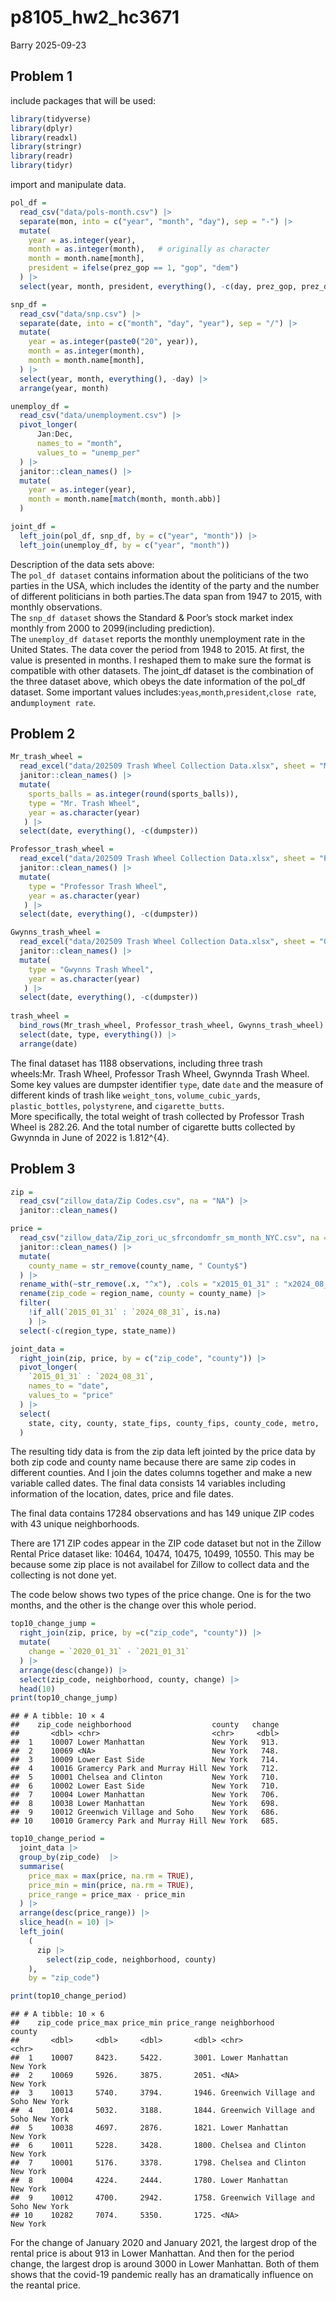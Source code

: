 p8105_hw2_hc3671
================
Barry
2025-09-23

## Problem 1

include packages that will be used:

``` r
library(tidyverse)
library(dplyr)
library(readxl)
library(stringr)
library(readr)
library(tidyr)
```

import and manipulate data.

``` r
pol_df = 
  read_csv("data/pols-month.csv") |> 
  separate(mon, into = c("year", "month", "day"), sep = "-") |> 
  mutate(
    year = as.integer(year),
    month = as.integer(month),   # originally as character
    month = month.name[month],
    president = ifelse(prez_gop == 1, "gop", "dem")
  ) |> 
  select(year, month, president, everything(), -c(day, prez_gop, prez_dem), )

snp_df = 
  read_csv("data/snp.csv") |> 
  separate(date, into = c("month", "day", "year"), sep = "/") |> 
  mutate(
    year = as.integer(paste0("20", year)),
    month = as.integer(month),
    month = month.name[month],
  ) |> 
  select(year, month, everything(), -day) |> 
  arrange(year, month)

unemploy_df = 
  read_csv("data/unemployment.csv") |>
  pivot_longer(
      Jan:Dec,
      names_to = "month",
      values_to = "unemp_per"
  ) |> 
  janitor::clean_names() |> 
  mutate(
    year = as.integer(year),
    month = month.name[match(month, month.abb)]
  )

joint_df = 
  left_join(pol_df, snp_df, by = c("year", "month")) |> 
  left_join(unemploy_df, by = c("year", "month"))
```

Description of the data sets above:  
The `pol_df dataset` contains information about the politicians of the
two parties in the USA, which includes the identity of the party and the
number of different politicians in both parties.The data span from 1947
to 2015, with monthly observations.  
The `snp_df dataset` shows the Standard & Poor’s stock market index
monthly from 2000 to 2099(including prediction).  
The `unemploy_df dataset` reports the monthly unemployment rate in the
United States. The data cover the period from 1948 to 2015. At first,
the value is presented in months. I reshaped them to make sure the
format is compatible with other datasets. The joint_df dataset is the
combination of the three dataset above, which obeys the date information
of the pol_df dataset. Some important values
includes:`yeas`,`month`,`president`,`close rate`,
and`umployment rate`.  

## Problem 2

``` r
Mr_trash_wheel = 
  read_excel("data/202509 Trash Wheel Collection Data.xlsx", sheet = "Mr. Trash Wheel", range = "A2:N709") |> 
  janitor::clean_names() |> 
  mutate(
    sports_balls = as.integer(round(sports_balls)),
    type = "Mr. Trash Wheel",
    year = as.character(year)
   ) |> 
  select(date, everything(), -c(dumpster))

Professor_trash_wheel = 
  read_excel("data/202509 Trash Wheel Collection Data.xlsx", sheet = "Professor Trash Wheel", range = "A2:M134") |> 
  janitor::clean_names() |> 
  mutate(
    type = "Professor Trash Wheel",
    year = as.character(year)
   ) |> 
  select(date, everything(), -c(dumpster))

Gwynns_trash_wheel = 
  read_excel("data/202509 Trash Wheel Collection Data.xlsx", sheet = "Gwynns Falls Trash Wheel", range = "A2:L351") |> 
  janitor::clean_names() |> 
  mutate(
    type = "Gwynns Trash Wheel",
    year = as.character(year)
   ) |> 
  select(date, everything(), -c(dumpster))
  
trash_wheel = 
  bind_rows(Mr_trash_wheel, Professor_trash_wheel, Gwynns_trash_wheel) |> 
  select(date, type, everything()) |> 
  arrange(date)
```

The final dataset has 1188 observations, including three trash
wheels:Mr. Trash Wheel, Professor Trash Wheel, Gwynnda Trash Wheel. Some
key values are dumpster identifier `type`, date `date` and the measure
of different kinds of trash like `weight_tons`, `volume_cubic_yards`,
`plastic_bottles`, `polystyrene`, and `cigarette_butts`.  
More specifically, the total weight of trash collected by Professor
Trash Wheel is 282.26. And the total number of cigarette butts collected
by Gwynnda in June of 2022 is 1.812^{4}.

## Problem 3

``` r
zip = 
  read_csv("zillow_data/Zip Codes.csv", na = "NA") |> 
  janitor::clean_names() 

price = 
  read_csv("zillow_data/Zip_zori_uc_sfrcondomfr_sm_month_NYC.csv", na = "NA") |> 
  janitor::clean_names() |> 
  mutate(
    county_name = str_remove(county_name, " County$")
  ) |> 
  rename_with(~str_remove(.x, "^x"), .cols = "x2015_01_31" : "x2024_08_31") |> 
  rename(zip_code = region_name, county = county_name) |> 
  filter(
    !if_all(`2015_01_31` : `2024_08_31`, is.na)
    ) |> 
  select(-c(region_type, state_name))

joint_data = 
  right_join(zip, price, by = c("zip_code", "county")) |> 
  pivot_longer(
    `2015_01_31` : `2024_08_31`,
    names_to = "date",
    values_to = "price"
  ) |> 
  select(
    state, city, county, state_fips, county_fips, county_code, metro,      neighborhood, zip_code, region_id, size_rank, date, price,             file_date
  )
```

The resulting tidy data is from the zip data left jointed by the price
data by both zip code and county name because there are same zip codes
in different counties. And I join the dates columns together and make a
new variable called dates. The final data consists 14 variables
including information of the location, dates, price and file dates.

The final data contains 17284 observations and has 149 unique ZIP codes
with 43 unique neighborhoods.

There are 171 ZIP codes appear in the ZIP code dataset but not in the
Zillow Rental Price dataset like: 10464, 10474, 10475, 10499, 10550.
This may be because some zip place is not availabel for Zillow to
collect data and the collecting is not done yet.

The code below shows two types of the price change. One is for the two
months, and the other is the change over this whole period.

``` r
top10_change_jump = 
  right_join(zip, price, by =c("zip_code", "county")) |> 
  mutate(
    change = `2020_01_31` - `2021_01_31`
  ) |> 
  arrange(desc(change)) |> 
  select(zip_code, neighborhood, county, change) |> 
  head(10)
print(top10_change_jump)
```

    ## # A tibble: 10 × 4
    ##    zip_code neighborhood                  county   change
    ##       <dbl> <chr>                         <chr>     <dbl>
    ##  1    10007 Lower Manhattan               New York   913.
    ##  2    10069 <NA>                          New York   748.
    ##  3    10009 Lower East Side               New York   714.
    ##  4    10016 Gramercy Park and Murray Hill New York   712.
    ##  5    10001 Chelsea and Clinton           New York   710.
    ##  6    10002 Lower East Side               New York   710.
    ##  7    10004 Lower Manhattan               New York   706.
    ##  8    10038 Lower Manhattan               New York   698.
    ##  9    10012 Greenwich Village and Soho    New York   686.
    ## 10    10010 Gramercy Park and Murray Hill New York   685.

``` r
top10_change_period = 
  joint_data |> 
  group_by(zip_code)  |> 
  summarise(
    price_max = max(price, na.rm = TRUE),
    price_min = min(price, na.rm = TRUE),
    price_range = price_max - price_min
  ) |> 
  arrange(desc(price_range)) |> 
  slice_head(n = 10) |> 
  left_join(
    (
      zip |> 
        select(zip_code, neighborhood, county)
    ),
    by = "zip_code")

print(top10_change_period)
```

    ## # A tibble: 10 × 6
    ##    zip_code price_max price_min price_range neighborhood               county  
    ##       <dbl>     <dbl>     <dbl>       <dbl> <chr>                      <chr>   
    ##  1    10007     8423.     5422.       3001. Lower Manhattan            New York
    ##  2    10069     5926.     3875.       2051. <NA>                       New York
    ##  3    10013     5740.     3794.       1946. Greenwich Village and Soho New York
    ##  4    10014     5032.     3188.       1844. Greenwich Village and Soho New York
    ##  5    10038     4697.     2876.       1821. Lower Manhattan            New York
    ##  6    10011     5228.     3428.       1800. Chelsea and Clinton        New York
    ##  7    10001     5176.     3378.       1798. Chelsea and Clinton        New York
    ##  8    10004     4224.     2444.       1780. Lower Manhattan            New York
    ##  9    10012     4700.     2942.       1758. Greenwich Village and Soho New York
    ## 10    10282     7074.     5350.       1725. <NA>                       New York

For the change of January 2020 and January 2021, the largest drop of the
rental price is about 913 in Lower Manhattan. And then for the period
change, the largest drop is around 3000 in Lower Manhattan. Both of them
shows that the covid-19 pandemic really has an dramatically influence on
the reantal price.
